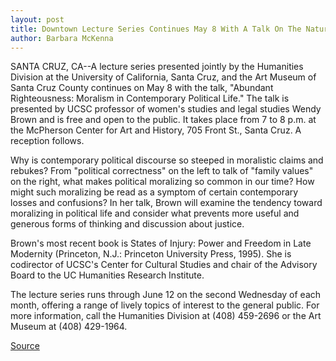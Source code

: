 ```yaml
---
layout: post
title: Downtown Lecture Series Continues May 8 With A Talk On The Nature Of Political Debate
author: Barbara McKenna
---
```


SANTA CRUZ, CA--A lecture series presented jointly by the  Humanities Division at the University of California, Santa Cruz, and  the Art Museum of Santa Cruz County continues on May 8 with the  talk, "Abundant Righteousness: Moralism in Contemporary Political  Life." The talk is presented by UCSC professor of women's studies  and legal studies Wendy Brown and is free and open to the public. It  takes place from 7 to 8 p.m. at the McPherson Center for Art and  History, 705 Front St., Santa Cruz. A reception follows.

Why is contemporary political discourse so steeped in  moralistic claims and rebukes? From "political correctness" on the  left to talk of "family values" on the right, what makes political  moralizing so common in our time? How might such moralizing be  read as a symptom of certain contemporary losses and confusions?  In her talk, Brown will examine the tendency toward moralizing in  political life and consider what prevents more useful and generous  forms of thinking and discussion about justice.

Brown's most recent book is States of Injury: Power and  Freedom in Late Modernity (Princeton, N.J.: Princeton University  Press, 1995). She is codirector of UCSC's Center for Cultural Studies  and chair of the Advisory Board to the UC Humanities Research  Institute.

The lecture series runs through June 12 on the second  Wednesday of each month, offering a range of lively topics of  interest to the general public. For more information, call the  Humanities Division at (408) 459-2696 or the Art Museum at (408)  429-1964.

[Source](http://www1.ucsc.edu/news_events/press_releases/archive/95-96/04-96/041896-Downtown_lectures_c.html "Permalink to 041896-Downtown_lectures_c")
